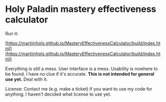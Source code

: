 # Holy Paladin mastery effectiveness calculator

Run it:

[https://martijnhols.github.io/MasteryEffectivenessCalculator/build/index.html](https://martijnhols.github.io/MasteryEffectivenessCalculator/build/index.html)

Everything is still a mess. User interface is a mess. Usability is nowhere to be found. I have no clue if it's accurate. **This is not intended for general use yet.** Deal with it.

License: Contact me (e.g. make a ticket) if you want to use my code for anything. I haven't decided what license to use yet.
